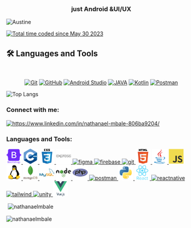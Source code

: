 <!-- <h1 align="center">Hi 👋, I'm Arnold Abeid</h1> -->
<h3 align="center">just Android &UI/UX</h3>

<p align="left"> <img src="https://komarev.com/ghpvc/?username=awstine&label=Profile%20views&color=0e75b6&style=flat" alt="Austine" /> </p>


<!--
**awstine/awstine** is a ✨ _special_ ✨ repository because its `README.md` (this file) appears on your GitHub profile.

Here are some ideas to get you started:-->
 <!-- - 👯 I’m looking to collaborate on ...  -  I’m currently working on ... - 😄 Pronouns: ...- ⚡ Fun fact: ... <!-- - 🤔 I’m looking for help with -->

<!-- - 🔭 I’m currently learning Kotlin || Jetpack Compose || UI/UX-->

<!-- - 💬 Ask me about Kotlin-->
<!-- - 📫 How to reach me: awstinejessy@gmail.com-->

  <a href="https://wakatime.com/@480fe0b5-93e2-4874-aac6-8887aa6a3322"><img src="https://wakatime.com/badge/user/480fe0b5-93e2-4874-aac6-8887aa6a3322.svg" alt="Total time coded since May 30 2023" /></a>


## 🛠 Languages and Tools
<br>

<p align="center">
<a href="https://git-scm.com/" title="Git"><img src="https://img.shields.io/badge/git-%23F05033.svg?style=for-the-badge&logo=git&logoColor=white" alt="Git"></a>
 <a href="https://github.com/" title="GitHub"><img src="https://img.shields.io/badge/github-%23121011.svg?style=for-the-badge&logo=github&logoColor=white" alt="GitHub"></a>
<a href="https://developer.android.com/studio" title="Android Studio"><img src="https://img.shields.io/badge/android%20Studio-%23999120.svg?style=for-the-badge&logo=android-studio&logoColor=white" alt="Android Studio "></a>
<!-- <a href="" title="SQL"><img src="https://img.shields.io/badge/Microsoft%20SQL%20Server-CC2927?style=for-the-badge&logo=microsoft%20sql%20server&logoColor=white" alt="SQL"></a> -->
 <a href="" title="JAVA"><img src="https://img.shields.io/badge/Java-ED8B00?style=for-the-badge&logo=java&logoColor=white" alt="JAVA"></a>
<a href="" title="Kotlin"><img src="https://img.shields.io/badge/kotlin-BE93D4?style=for-the-badge&logo=kotlin&logoColor=white" alt="Kotlin"></a>
<a href="" title="Postman"><img src="https://img.shields.io/badge/Posrman-ED8B00?style=for-the-badge&logo=postman&logoColor=white" alt="Postman"></a>
</p>


![Top Langs](https://github-readme-stats.vercel.app/api/top-langs/?username=awstine&hide_progress=true)
<!--[![Harlok's WakaTime stats](https://github-readme-stats.vercel.app/api/wakatime?username=Belair)](https://github.com/awstine/github-readme-stats)

<!--<p>&nbsp;<img align="center" src="https://github-readme-stats.vercel.app/api?username=awstine&show_icons=true&locale=en" alt="mwichabe" /></p>-->

<!--<p><img align="left" src="https://github-readme-stats.vercel.app/api/top-langs?username=awstine&show_icons=true&locale=en&layout=compact" alt="awstine" /></p>-->

<!--<p><img align="center" src="https://github-readme-streak-stats.herokuapp.com/?user=awstine&" alt="awstine" /></p>-->

<h3 align="left">Connect with me:</h3>
<p align="left">
<a href="https://linkedin.com/in/https://www.linkedin.com/in/nathanael-mbale-806ba9204/" target="blank"><img align="center" src="https://raw.githubusercontent.com/rahuldkjain/github-profile-readme-generator/master/src/images/icons/Social/linked-in-alt.svg" alt="https://www.linkedin.com/in/nathanael-mbale-806ba9204/" height="30" width="40" /></a>
</p>

<h3 align="left">Languages and Tools:</h3>
<p align="left"> <a href="https://getbootstrap.com" target="_blank" rel="noreferrer"> <img src="https://raw.githubusercontent.com/devicons/devicon/master/icons/bootstrap/bootstrap-plain-wordmark.svg" alt="bootstrap" width="40" height="40"/> </a> <a href="https://www.w3schools.com/cpp/" target="_blank" rel="noreferrer"> <img src="https://raw.githubusercontent.com/devicons/devicon/master/icons/cplusplus/cplusplus-original.svg" alt="cplusplus" width="40" height="40"/> </a> <a href="https://www.w3schools.com/css/" target="_blank" rel="noreferrer"> <img src="https://raw.githubusercontent.com/devicons/devicon/master/icons/css3/css3-original-wordmark.svg" alt="css3" width="40" height="40"/> </a> <a href="https://expressjs.com" target="_blank" rel="noreferrer"> <img src="https://raw.githubusercontent.com/devicons/devicon/master/icons/express/express-original-wordmark.svg" alt="express" width="40" height="40"/> </a> <a href="https://www.figma.com/" target="_blank" rel="noreferrer"> <img src="https://www.vectorlogo.zone/logos/figma/figma-icon.svg" alt="figma" width="40" height="40"/> </a> <a href="https://firebase.google.com/" target="_blank" rel="noreferrer"> <img src="https://www.vectorlogo.zone/logos/firebase/firebase-icon.svg" alt="firebase" width="40" height="40"/> </a> <a href="https://git-scm.com/" target="_blank" rel="noreferrer"> <img src="https://www.vectorlogo.zone/logos/git-scm/git-scm-icon.svg" alt="git" width="40" height="40"/> </a> <a href="https://www.w3.org/html/" target="_blank" rel="noreferrer"> <img src="https://raw.githubusercontent.com/devicons/devicon/master/icons/html5/html5-original-wordmark.svg" alt="html5" width="40" height="40"/> </a> <a href="https://www.java.com" target="_blank" rel="noreferrer"> <img src="https://raw.githubusercontent.com/devicons/devicon/master/icons/java/java-original.svg" alt="java" width="40" height="40"/> </a> <a href="https://developer.mozilla.org/en-US/docs/Web/JavaScript" target="_blank" rel="noreferrer"> <img src="https://raw.githubusercontent.com/devicons/devicon/master/icons/javascript/javascript-original.svg" alt="javascript" width="40" height="40"/> </a> <a href="https://www.linux.org/" target="_blank" rel="noreferrer"> <img src="https://raw.githubusercontent.com/devicons/devicon/master/icons/linux/linux-original.svg" alt="linux" width="40" height="40"/> </a> <a href="https://www.mongodb.com/" target="_blank" rel="noreferrer"> <img src="https://raw.githubusercontent.com/devicons/devicon/master/icons/mongodb/mongodb-original-wordmark.svg" alt="mongodb" width="40" height="40"/> </a> <a href="https://www.mysql.com/" target="_blank" rel="noreferrer"> <img src="https://raw.githubusercontent.com/devicons/devicon/master/icons/mysql/mysql-original-wordmark.svg" alt="mysql" width="40" height="40"/> </a> <a href="https://nodejs.org" target="_blank" rel="noreferrer"> <img src="https://raw.githubusercontent.com/devicons/devicon/master/icons/nodejs/nodejs-original-wordmark.svg" alt="nodejs" width="40" height="40"/> </a> <a href="https://www.php.net" target="_blank" rel="noreferrer"> <img src="https://raw.githubusercontent.com/devicons/devicon/master/icons/php/php-original.svg" alt="php" width="40" height="40"/> </a> <a href="https://postman.com" target="_blank" rel="noreferrer"> <img src="https://www.vectorlogo.zone/logos/getpostman/getpostman-icon.svg" alt="postman" width="40" height="40"/> </a> <a href="https://www.python.org" target="_blank" rel="noreferrer"> <img src="https://raw.githubusercontent.com/devicons/devicon/master/icons/python/python-original.svg" alt="python" width="40" height="40"/> </a> <a href="https://reactjs.org/" target="_blank" rel="noreferrer"> <img src="https://raw.githubusercontent.com/devicons/devicon/master/icons/react/react-original-wordmark.svg" alt="react" width="40" height="40"/> </a> <a href="https://reactnative.dev/" target="_blank" rel="noreferrer"> <img src="https://reactnative.dev/img/header_logo.svg" alt="reactnative" width="40" height="40"/> </a> <a href="https://tailwindcss.com/" target="_blank" rel="noreferrer"> <img src="https://www.vectorlogo.zone/logos/tailwindcss/tailwindcss-icon.svg" alt="tailwind" width="40" height="40"/> </a> <a href="https://unity.com/" target="_blank" rel="noreferrer"> <img src="https://www.vectorlogo.zone/logos/unity3d/unity3d-icon.svg" alt="unity" width="40" height="40"/> </a> <a href="https://vuejs.org/" target="_blank" rel="noreferrer"> <img src="https://raw.githubusercontent.com/devicons/devicon/master/icons/vuejs/vuejs-original-wordmark.svg" alt="vuejs" width="40" height="40"/> </a> </p>

<p>&nbsp;<img align="center" src="https://github-readme-stats.vercel.app/api?username=nathanaelmbale&show_icons=true&locale=en" alt="nathanaelmbale" /></p>

<p><img align="center" src="https://github-readme-streak-stats.herokuapp.com/?user=nathanaelmbale&" alt="nathanaelmbale" /></p>
